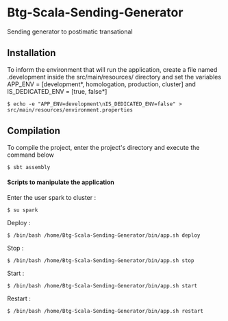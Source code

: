 # Btg-Scala-Sending-Generator

Sending generator to postimatic transational

## Installation

 To inform the environment that will run the application, create a file named .development inside the src/main/resources/ directory and set the variables APP_ENV = [development*, homologation, production, cluster] and IS_DEDICATED_ENV = [true, false*]

```
$ echo -e "APP_ENV=development\nIS_DEDICATED_ENV=false" > src/main/resources/environment.properties
```

## Compilation

To compile the project, enter the project's directory and execute the command below

```
$ sbt assembly
```

#### Scripts to manipulate the application

Enter the user spark to cluster  :

```
$ su spark
```

Deploy :

```
$ /bin/bash /home/Btg-Scala-Sending-Generator/bin/app.sh deploy
```

Stop :

```
$ /bin/bash /home/Btg-Scala-Sending-Generator/bin/app.sh stop
```
 
Start : 

```
$ /bin/bash /home/Btg-Scala-Sending-Generator/bin/app.sh start
```

Restart :

```
$ /bin/bash /home/Btg-Scala-Sending-Generator/bin/app.sh restart
```


